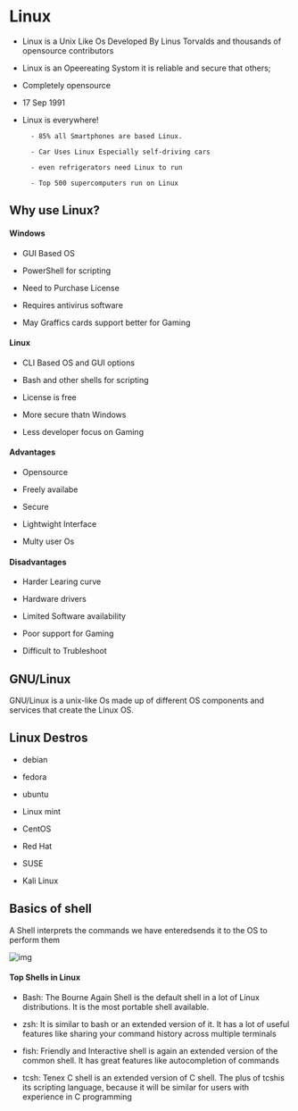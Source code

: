 
# Linux

- Linux is a Unix Like Os Developed By Linus Torvalds and thousands of opensource contributors

- Linux is an Opeereating Systom it is reliable and secure that others; 

- Completely opensource

- 17 Sep 1991

- Linux is everywhere!

        - 85% all Smartphones are based Linux.

        - Car Uses Linux Especially self-driving cars

        - even refrigerators need Linux to run

        - Top 500 supercomputers run on Linux

## Why use Linux?
#### Windows

- GUI Based OS 

- PowerShell for scripting

- Need to Purchase License 

- Requires antivirus software

- May Graffics cards support better for Gaming

#### Linux

- CLI Based OS and GUI options

- Bash and other shells for scripting

- License is free

- More secure thatn Windows

- Less developer focus on Gaming

#### Advantages

- Opensource

- Freely availabe

- Secure

- Lightwight Interface 

- Multy user Os

#### Disadvantages

- Harder Learing curve 

- Hardware drivers

- Limited Software availability 

- Poor support for Gaming

- Difficult to Trubleshoot

## GNU/Linux
GNU/Linux is a unix-like Os made up of different OS components and services that create the Linux OS.

## Linux Destros

- debian

- fedora

- ubuntu

- Linux mint

- CentOS

- Red Hat

- SUSE 

- Kali Linux

## Basics of shell

A Shell interprets the commands we have enteredsends it to the OS to perform them 

![img](https://media.geeksforgeeks.org/wp-content/uploads/20200105215737/Untitled-Diagram-215-1.jpg)

#### Top Shells in Linux

- Bash:
    The Bourne Again Shell is the default shell in a lot of Linux distributions. It is the most portable shell available.

- zsh:
    It is similar to bash or an extended version of it. It has a lot of useful features like sharing your command history across multiple terminals

- fish:
    Friendly and Interactive shell is again an extended version of the common shell. It has great features like autocompletion of commands

- tcsh:
    Tenex C shell is an extended version of C shell. The plus of tcshis its scripting language, because it will be similar for users with experience in C programming
